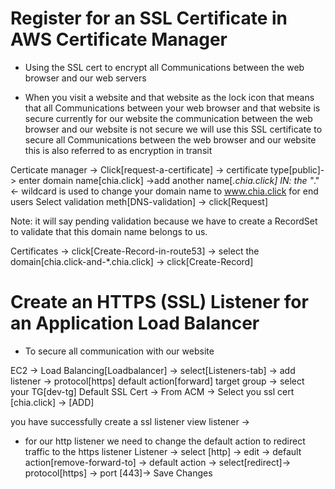 Register for an SSL Certificate in AWS Certificate Manager
===========================================================


- Using the SSL cert to encrypt all Communications between the web browser and our web servers

- When you visit a website and that website as the lock icon that means that all Communications between your web browser and that website is secure currently for our website the communication between the web browser and our website is not secure we will use this SSL certificate to secure all Communications between the web browser and our website this is also referred to as encryption in transit

Certicate manager -> Click[request-a-certificate] ->
certificate type[public]-> enter domain name[chia.click] ->add another name[*.chia.click]
IN: the "*." <- wildcard is used to change your domain name to www.chia.click for end users
Select validation meth[DNS-validation] -> click[Request]

Note: it will say pending validation because we have to create a RecordSet to validate that this domain name belongs to us.

Certificates -> click[Create-Record-in-route53] -> select the domain[chia.click-and-*.chia.click] -> click[Create-Record]




Create an HTTPS (SSL) Listener for an Application Load Balancer
================================================================
- To secure all communication with our website

EC2 -> Load Balancing[Loadbalancer] -> select[Listeners-tab] -> add listener -> 
protocol[https]
default action[forward]
target group -> select your TG[dev-tg] 
Default SSL Cert -> From ACM -> Select you ssl cert [chia.click] -> [ADD]

you have successfully create a ssl listener
 view listener ->
 - for our http listener we need to change the default action to redirect traffic to the https listener
 Listener -> select [http] -> edit ->
 default action[remove-forward-to] ->
 default action -> select[redirect]->
 protocol[https] -> port [443]-> Save Changes
 





